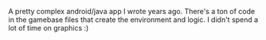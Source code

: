 A pretty complex android/java app I wrote years ago. There's a ton of code in the gamebase files that create the environment and logic. I didn't spend a lot of time on graphics :)

